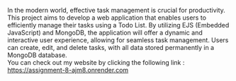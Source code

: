 In the modern world, effective task management is crucial for productivity. This project aims to develop a web application that enables users to efficiently manage their tasks using a Todo List. By utilizing EJS (Embedded JavaScript) and MongoDB, the application will offer a dynamic and interactive user experience, allowing for seamless task management. Users can create, edit, and delete tasks, with all data stored permanently in a MongoDB database.
<br>You can check out my website by clicking the following link : <br>
https://assignment-8-ajm8.onrender.com
